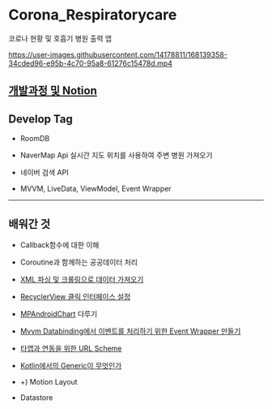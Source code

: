 # Corona_Respiratorycare
코로나 현황 및 호흡기  병원 출력 앱

https://user-images.githubusercontent.com/14178811/168139358-34cded96-e95b-4c70-95a8-61276c15478d.mp4

## [개발과정 및 Notion](https://www.notion.so/Corona_Respiratorycare-9d1dfe202b7c4069b994f2b92d722189)

## Develop Tag

* RoomDB

* NaverMap Api
  실시간 지도 위치를 사용하여 주변 병원 가져오기

* 네이버 검색 API

* MVVM, LiveData, ViewModel, Event Wrapper

---

## 배워간 것

* Callback함수에 대한 이해

* Coroutine과 함께하는 공공데이터 처리

* [XML 파싱 및 크롤링으로 데이터 가져오기](https://velog.io/@cksgodl/%EA%B3%B5%EA%B3%B5%EB%8D%B0%EC%9D%B4%ED%84%B0-XML-%ED%8C%8C%EC%8B%B1-%EB%B0%8F-%ED%81%AC%EB%A1%A4%EB%A7%81%EC%9C%BC%EB%A1%9C-%EB%8D%B0%EC%9D%B4%ED%84%B0-%EA%B0%80%EC%A0%B8%EC%98%A4%EA%B8%B0)

* [RecyclerView 클릭 인터페이스 설정](https://velog.io/@cksgodl/RecyclerView-%EA%B0%81%EA%B0%81-%EC%95%84%EC%9D%B4%ED%85%9C%EB%A7%88%EB%8B%A4-%ED%81%B4%EB%A6%AD-%EC%9D%B4%EB%B2%A4%ED%8A%B8-%EC%84%A4%EC%A0%95)

* [MPAndroidChart](https://github.com/PhilJay/MPAndroidChart) 다루기

* [Mvvm Databinding에서 이벤트를 처리하기 위한 Event Wrapper 만들기](https://velog.io/@cksgodl/mvvm-databinding%EC%9C%BC%EB%A1%9C-%EC%9D%B4%EB%B2%A4%ED%8A%B8%EC%B2%98%EB%A6%AC%EB%A5%BC-%EC%9C%84%ED%95%9C-Event-Wrapper-%EC%A7%80%EB%8F%84%EC%95%B1-%EC%97%B0%EB%8F%99-URL-SCheme)

* [타앱과 연동을 위한 URL Scheme](https://velog.io/@cksgodl/Android-Kotlin-%ED%83%80%EC%95%B1%EA%B3%BC%EC%9D%98-%EC%97%B0%EB%8F%99%EC%9D%84-%EC%9C%84%ED%95%9C-URL-Scheme)

* [Kotlin에서의 Generic이 무엇인가](https://velog.io/@cksgodl/Kotlin%EC%97%90%EC%84%9C-Generic%EA%B3%BC-type-parameter-T)

* +) Motion Layout

* Datastore
